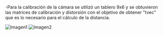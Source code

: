 
-Para la calibración de la cámara se utilizó un tablero 9x6 y se obtuvieron las matrices de calibración y distorsión con el objetivo de obtener "tvec" que es lo necesario para el cálculo de la distancia.


![Imagen1](https://github.com/cascajo3/EurobotOpenCV/Distancia/prueba1.png)
![Imagen2](https://github.com/cascajo3/EurobotOpenCV/Distancia/prueba2.png)